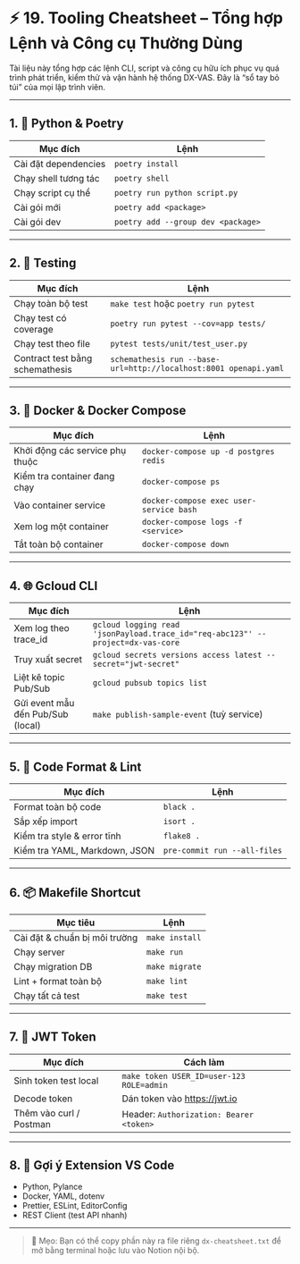 # ⚡ 19. Tooling Cheatsheet – Tổng hợp Lệnh và Công cụ Thường Dùng

Tài liệu này tổng hợp các lệnh CLI, script và công cụ hữu ích phục vụ quá trình phát triển, kiểm thử và vận hành hệ thống DX-VAS. Đây là “sổ tay bỏ túi” của mọi lập trình viên.

---

## 1. 🐍 Python & Poetry

| Mục đích                   | Lệnh |
|----------------------------|------|
| Cài đặt dependencies       | `poetry install` |
| Chạy shell tương tác       | `poetry shell` |
| Chạy script cụ thể         | `poetry run python script.py` |
| Cài gói mới                | `poetry add <package>` |
| Cài gói dev                | `poetry add --group dev <package>` |

---

## 2. 🧪 Testing

| Mục đích                     | Lệnh |
|------------------------------|------|
| Chạy toàn bộ test            | `make test` hoặc `poetry run pytest` |
| Chạy test có coverage        | `poetry run pytest --cov=app tests/` |
| Chạy test theo file          | `pytest tests/unit/test_user.py` |
| Contract test bằng schemathesis | `schemathesis run --base-url=http://localhost:8001 openapi.yaml` |

---

## 3. 🐳 Docker & Docker Compose

| Mục đích                         | Lệnh |
|----------------------------------|------|
| Khởi động các service phụ thuộc | `docker-compose up -d postgres redis` |
| Kiểm tra container đang chạy     | `docker-compose ps` |
| Vào container service            | `docker-compose exec user-service bash` |
| Xem log một container            | `docker-compose logs -f <service>` |
| Tắt toàn bộ container            | `docker-compose down` |

---

## 4. 🌐 Gcloud CLI

| Mục đích                            | Lệnh |
|-------------------------------------|------|
| Xem log theo trace_id               | `gcloud logging read 'jsonPayload.trace_id="req-abc123"' --project=dx-vas-core` |
| Truy xuất secret                    | `gcloud secrets versions access latest --secret="jwt-secret"` |
| Liệt kê topic Pub/Sub               | `gcloud pubsub topics list` |
| Gửi event mẫu đến Pub/Sub (local)  | `make publish-sample-event` (tuỳ service) |

---

## 5. 🧹 Code Format & Lint

| Mục đích                         | Lệnh |
|----------------------------------|------|
| Format toàn bộ code              | `black .` |
| Sắp xếp import                    | `isort .` |
| Kiểm tra style & error tĩnh      | `flake8 .` |
| Kiểm tra YAML, Markdown, JSON    | `pre-commit run --all-files` |

---

## 6. 📦 Makefile Shortcut

| Mục tiêu                          | Lệnh |
|----------------------------------|------|
| Cài đặt & chuẩn bị môi trường    | `make install` |
| Chạy server                      | `make run` |
| Chạy migration DB                | `make migrate` |
| Lint + format toàn bộ            | `make lint` |
| Chạy tất cả test                 | `make test` |

---

## 7. 🔐 JWT Token

| Mục đích                       | Cách làm |
|-------------------------------|----------|
| Sinh token test local         | `make token USER_ID=user-123 ROLE=admin` |
| Decode token                  | Dán token vào https://jwt.io |
| Thêm vào curl / Postman       | Header: `Authorization: Bearer <token>` |

---

## 8. 📝 Gợi ý Extension VS Code

- Python, Pylance
- Docker, YAML, dotenv
- Prettier, ESLint, EditorConfig
- REST Client (test API nhanh)

---

> 📌 Mẹo: Bạn có thể copy phần này ra file riêng `dx-cheatsheet.txt` để mở bằng terminal hoặc lưu vào Notion nội bộ.
